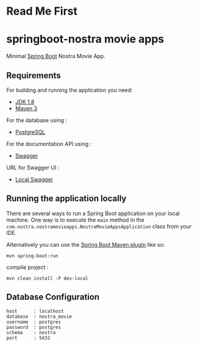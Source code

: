 # Read Me First

# springboot-nostra movie apps

Minimal [Spring Boot](https://spring.io/projects/spring-boot) Nostra Movie App.

## Requirements

For building and running the application you need:

- [JDK 1.8](http://www.oracle.com/technetwork/java/javase/downloads/jdk8-downloads-2133151.html)
- [Maven 3](https://maven.apache.org)

For the database using :
- [PostgreSQL](https://www.postgresql.org/)

For the documentation API using :
- [Swagger](https://swagger.io/)

URL for Swagger UI :
- [Local Swagger](http://localhost:8080/swagger-ui.html)

## Running the application locally

There are several ways to run a Spring Boot application on your local machine. One way is to execute the `main` method in the `com.nostra.nostramovieapps.NostraMovieAppsApplication` class from your IDE.

Alternatively you can use the [Spring Boot Maven plugin](https://docs.spring.io/spring-boot/docs/current/reference/html/build-tool-plugins-maven-plugin.html) like so:

```shell
mvn spring-boot:run
```

compile project : 

```shell
mvn clean install -P dev-local
```

## Database Configuration

```shell
host      : localhost
database  : nostra_movie
username  : postgres
password  : postgres
schema    : nostra
port      : 5432
```